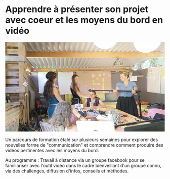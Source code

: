 # Apprendre à présenter son projet avec coeur et les moyens du bord en vidéo

![Silence, action !](https://github.com/Julia-barbelane/formation-video-atypique/blob/master/photos/promo-1/tournage-groupe.jpg)

Un parcours de formation étalé sur plusieurs semaines pour explorer des nouvelles forme de "communication" et comprendre comment produire des vidéos pertinentes avec les moyens du bord.

Au programme : 
Travail à distance via un groupe facebook pour se familiariser avec l'outil vidéo dans le cadre bienveillant d'un groupe connu, via des challenges, diffusion d'infos, conseils et méthodes.
